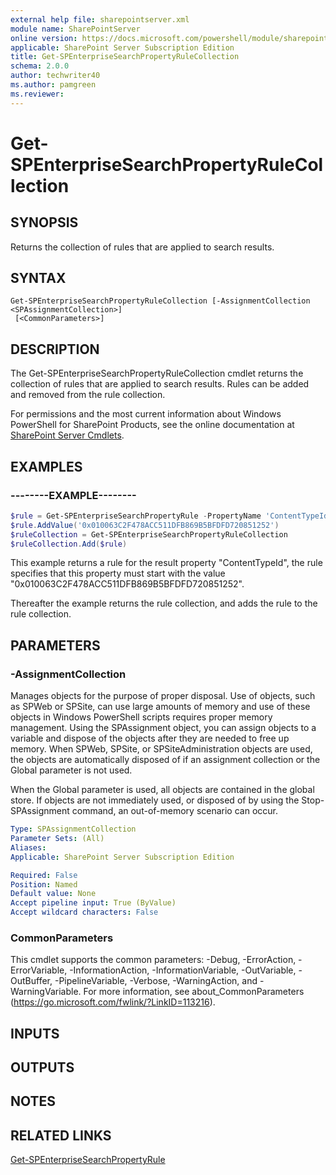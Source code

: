 ```yaml
---
external help file: sharepointserver.xml
module name: SharePointServer
online version: https://docs.microsoft.com/powershell/module/sharepoint-server/get-spenterprisesearchpropertyrulecollection
applicable: SharePoint Server Subscription Edition
title: Get-SPEnterpriseSearchPropertyRuleCollection
schema: 2.0.0
author: techwriter40
ms.author: pamgreen
ms.reviewer:
---
```


# Get-SPEnterpriseSearchPropertyRuleCollection

## SYNOPSIS
Returns the collection of rules that are applied to search results.

## SYNTAX

```
Get-SPEnterpriseSearchPropertyRuleCollection [-AssignmentCollection <SPAssignmentCollection>]
 [<CommonParameters>]
```

## DESCRIPTION
The Get-SPEnterpriseSearchPropertyRuleCollection cmdlet returns the collection of rules that are applied to search results.
Rules can be added and removed from the rule collection.

For permissions and the most current information about Windows PowerShell for SharePoint Products, see the online documentation at [SharePoint Server Cmdlets](https://docs.microsoft.com/powershell/sharepoint/sharepoint-server/sharepoint-server-cmdlets).

## EXAMPLES

### --------EXAMPLE-------- 
```powershell
$rule = Get-SPEnterpriseSearchPropertyRule -PropertyName 'ContentTypeId' -Operator 'StartsWith'
$rule.AddValue('0x010063C2F478ACC511DFB869B5BFDFD720851252')
$ruleCollection = Get-SPEnterpriseSearchPropertyRuleCollection
$ruleCollection.Add($rule)
```

This example returns a rule for the result property "ContentTypeId", the rule specifies that this property must start with the value "0x010063C2F478ACC511DFB869B5BFDFD720851252".

Thereafter the example returns the rule collection, and adds the rule to the rule collection.

## PARAMETERS

### -AssignmentCollection
Manages objects for the purpose of proper disposal. Use of objects, such as SPWeb or SPSite, can use large amounts of memory and use of these objects in Windows PowerShell scripts requires proper memory management. Using the SPAssignment object, you can assign objects to a variable and dispose of the objects after they are needed to free up memory. When SPWeb, SPSite, or SPSiteAdministration objects are used, the objects are automatically disposed of if an assignment collection or the Global parameter is not used.

When the Global parameter is used, all objects are contained in the global store. If objects are not immediately used, or disposed of by using the Stop-SPAssignment command, an out-of-memory scenario can occur.

```yaml
Type: SPAssignmentCollection
Parameter Sets: (All)
Aliases: 
Applicable: SharePoint Server Subscription Edition

Required: False
Position: Named
Default value: None
Accept pipeline input: True (ByValue)
Accept wildcard characters: False
```

### CommonParameters
This cmdlet supports the common parameters: -Debug, -ErrorAction, -ErrorVariable, -InformationAction, -InformationVariable, -OutVariable, -OutBuffer, -PipelineVariable, -Verbose, -WarningAction, and -WarningVariable. For more information, see about_CommonParameters (https://go.microsoft.com/fwlink/?LinkID=113216).

## INPUTS

## OUTPUTS

## NOTES

## RELATED LINKS

[Get-SPEnterpriseSearchPropertyRule](Get-SPEnterpriseSearchPropertyRule.md)

